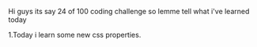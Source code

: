 Hi guys its say 24 of 100 coding challenge so lemme tell what i've learned today

1.Today i learn some new css properties.
 


